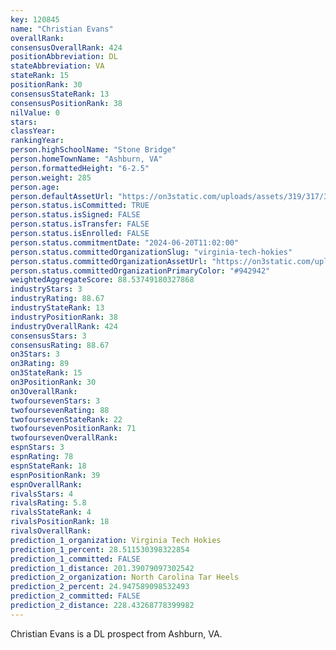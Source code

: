 ```yaml
---
key: 120845
name: "Christian Evans"
overallRank: 
consensusOverallRank: 424
positionAbbreviation: DL
stateAbbreviation: VA
stateRank: 15
positionRank: 30
consensusStateRank: 13
consensusPositionRank: 38
nilValue: 0
stars: 
classYear: 
rankingYear: 
person.highSchoolName: "Stone Bridge"
person.homeTownName: "Ashburn, VA"
person.formattedHeight: "6-2.5"
person.weight: 285
person.age: 
person.defaultAssetUrl: "https://on3static.com/uploads/assets/319/317/317319.png"
person.status.isCommitted: TRUE
person.status.isSigned: FALSE
person.status.isTransfer: FALSE
person.status.isEnrolled: FALSE
person.status.commitmentDate: "2024-06-20T11:02:00"
person.status.committedOrganizationSlug: "virginia-tech-hokies"
person.status.committedOrganizationAssetUrl: "https://on3static.com/uploads/assets/334/150/150334.svg"
person.status.committedOrganizationPrimaryColor: "#942942"
weightedAggregateScore: 88.53749180327868
industryStars: 3
industryRating: 88.67
industryStateRank: 13
industryPositionRank: 38
industryOverallRank: 424
consensusStars: 3
consensusRating: 88.67
on3Stars: 3
on3Rating: 89
on3StateRank: 15
on3PositionRank: 30
on3OverallRank: 
twofoursevenStars: 3
twofoursevenRating: 88
twofoursevenStateRank: 22
twofoursevenPositionRank: 71
twofoursevenOverallRank: 
espnStars: 3
espnRating: 78
espnStateRank: 18
espnPositionRank: 39
espnOverallRank: 
rivalsStars: 4
rivalsRating: 5.8
rivalsStateRank: 4
rivalsPositionRank: 18
rivalsOverallRank: 
prediction_1_organization: Virginia Tech Hokies
prediction_1_percent: 28.511530398322854
prediction_1_committed: FALSE
prediction_1_distance: 201.39079097302542
prediction_2_organization: North Carolina Tar Heels
prediction_2_percent: 24.947589098532493
prediction_2_committed: FALSE
prediction_2_distance: 228.43268778399982
---
```

Christian Evans is a DL prospect from Ashburn, VA.